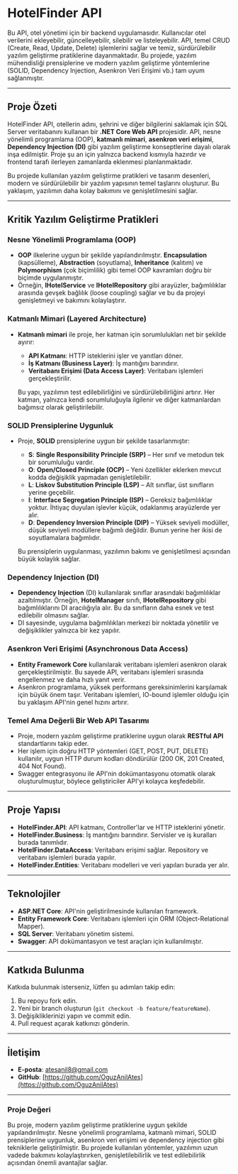 # HotelFinder API

Bu API, otel yönetimi için bir backend uygulamasıdır. Kullanıcılar otel verilerini ekleyebilir, güncelleyebilir, silebilir ve listeleyebilir. API, temel CRUD (Create, Read, Update, Delete) işlemlerini sağlar ve temiz, sürdürülebilir yazılım geliştirme pratiklerine dayanmaktadır. Bu projede, yazılım mühendisliği prensiplerine ve modern yazılım geliştirme yöntemlerine (SOLID, Dependency Injection, Asenkron Veri Erişimi vb.) tam uyum sağlanmıştır.

---

## Proje Özeti

HotelFinder API, otellerin adını, şehrini ve diğer bilgilerini saklamak için SQL Server veritabanını kullanan bir **.NET Core Web API** projesidir. API, nesne yönelimli programlama (OOP), **katmanlı mimari**, **asenkron veri erişimi**, **Dependency Injection (DI)** gibi yazılım geliştirme konseptlerine dayalı olarak inşa edilmiştir. Proje şu an için yalnızca backend kısmıyla hazırdır ve frontend tarafı ilerleyen zamanlarda eklenmesi planlanmaktadır.

Bu projede kullanılan yazılım geliştirme pratikleri ve tasarım desenleri, modern ve sürdürülebilir bir yazılım yapısının temel taşlarını oluşturur. Bu yaklaşım, yazılımın daha kolay bakımını ve genişletilmesini sağlar.

---

## Kritik Yazılım Geliştirme Pratikleri

### **Nesne Yönelimli Programlama (OOP)**
- **OOP** ilkelerine uygun bir şekilde yapılandırılmıştır. **Encapsulation** (kapsülleme), **Abstraction** (soyutlama), **Inheritance** (kalıtım) ve **Polymorphism** (çok biçimlilik) gibi temel OOP kavramları doğru bir biçimde uygulanmıştır.
- Örneğin, **IHotelService** ve **IHotelRepository** gibi arayüzler, bağımlılıklar arasında gevşek bağlılık (loose coupling) sağlar ve bu da projeyi genişletmeyi ve bakımını kolaylaştırır.

### **Katmanlı Mimari (Layered Architecture)**
- **Katmanlı mimari** ile proje, her katman için sorumlulukları net bir şekilde ayırır:
  - **API Katmanı**: HTTP isteklerini işler ve yanıtları döner.
  - **İş Katmanı (Business Layer)**: İş mantığını barındırır.
  - **Veritabanı Erişimi (Data Access Layer)**: Veritabanı işlemleri gerçekleştirilir.
  
  Bu yapı, yazılımın test edilebilirliğini ve sürdürülebilirliğini artırır. Her katman, yalnızca kendi sorumluluğuyla ilgilenir ve diğer katmanlardan bağımsız olarak geliştirilebilir.

### **SOLID Prensiplerine Uygunluk**
- Proje, **SOLID** prensiplerine uygun bir şekilde tasarlanmıştır:
  - **S**: **Single Responsibility Principle (SRP)** – Her sınıf ve metodun tek bir sorumluluğu vardır.
  - **O**: **Open/Closed Principle (OCP)** – Yeni özellikler eklerken mevcut kodda değişiklik yapmadan genişletilebilir.
  - **L**: **Liskov Substitution Principle (LSP)** – Alt sınıflar, üst sınıfların yerine geçebilir.
  - **I**: **Interface Segregation Principle (ISP)** – Gereksiz bağımlılıklar yoktur. İhtiyaç duyulan işlevler küçük, odaklanmış arayüzlerde yer alır.
  - **D**: **Dependency Inversion Principle (DIP)** – Yüksek seviyeli modüller, düşük seviyeli modüllere bağımlı değildir. Bunun yerine her ikisi de soyutlamalara bağımlıdır.

  Bu prensiplerin uygulanması, yazılımın bakımı ve genişletilmesi açısından büyük kolaylık sağlar.

### **Dependency Injection (DI)**
- **Dependency Injection** (DI) kullanılarak sınıflar arasındaki bağımlılıklar azaltılmıştır. Örneğin, **HotelManager** sınıfı, **IHotelRepository** gibi bağımlılıklarını DI aracılığıyla alır. Bu da sınıfların daha esnek ve test edilebilir olmasını sağlar.
- DI sayesinde, uygulama bağımlılıkları merkezi bir noktada yönetilir ve değişiklikler yalnızca bir kez yapılır.

### **Asenkron Veri Erişimi (Asynchronous Data Access)**
- **Entity Framework Core** kullanılarak veritabanı işlemleri asenkron olarak gerçekleştirilmiştir. Bu sayede API, veritabanı işlemleri sırasında engellenmez ve daha hızlı yanıt verir.
- Asenkron programlama, yüksek performans gereksinimlerini karşılamak için büyük önem taşır. Veritabanı işlemleri, IO-bound işlemler olduğu için bu yaklaşım API'nin genel hızını artırır.

### **Temel Ama Değerli Bir Web API Tasarımı**
- Proje, modern yazılım geliştirme pratiklerine uygun olarak **RESTful API** standartlarını takip eder.
- Her işlem için doğru HTTP yöntemleri (GET, POST, PUT, DELETE) kullanılır, uygun HTTP durum kodları döndürülür (200 OK, 201 Created, 404 Not Found).
- Swagger entegrasyonu ile API'nin dokümantasyonu otomatik olarak oluşturulmuştur, böylece geliştiriciler API'yi kolayca keşfedebilir.

---

## Proje Yapısı

- **HotelFinder.API**: API katmanı, Controller'lar ve HTTP isteklerini yönetir.
- **HotelFinder.Business**: İş mantığını barındırır. Servisler ve iş kuralları burada tanımlıdır.
- **HotelFinder.DataAccess**: Veritabanı erişimi sağlar. Repository ve veritabanı işlemleri burada yapılır.
- **HotelFinder.Entities**: Veritabanı modelleri ve veri yapıları burada yer alır.

---

## Teknolojiler

- **ASP.NET Core**: API'nin geliştirilmesinde kullanılan framework.
- **Entity Framework Core**: Veritabanı işlemleri için ORM (Object-Relational Mapper).
- **SQL Server**: Veritabanı yönetim sistemi.
- **Swagger**: API dokümantasyon ve test araçları için kullanılmıştır.

---

## Katkıda Bulunma

Katkıda bulunmak isterseniz, lütfen şu adımları takip edin:
1. Bu repoyu fork edin.
2. Yeni bir branch oluşturun (`git checkout -b feature/featureName`).
3. Değişikliklerinizi yapın ve commit edin.
4. Pull request açarak katkınızı gönderin.

---

## İletişim

- **E-posta**: atesanil8@gmail.com
- **GitHub**: [https://github.com/OguzAnilAtes](https://github.com/OguzAnilAtes)

---

### **Proje Değeri**

Bu proje, modern yazılım geliştirme pratiklerine uygun şekilde yapılandırılmıştır. Nesne yönelimli programlama, katmanlı mimari, SOLID prensiplerine uygunluk, asenkron veri erişimi ve dependency injection gibi tekniklerle geliştirilmiştir. Bu projede kullanılan yöntemler, yazılımın uzun vadede bakımını kolaylaştırırken, genişletilebilirlik ve test edilebilirlik açısından önemli avantajlar sağlar.
